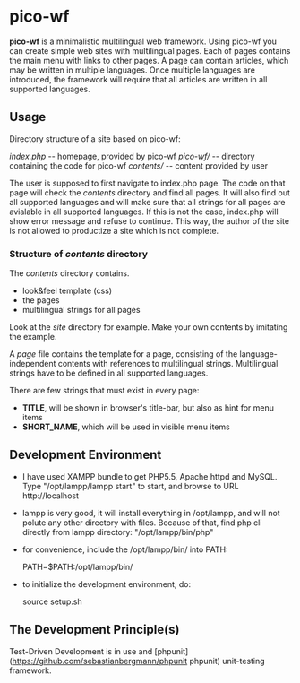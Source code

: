 pico-wf
=======

__pico-wf__ is a minimalistic multilingual web framework. Using pico-wf you can create 
simple web sites with multilingual pages. Each of pages contains the main 
menu with links to other pages. A page can contain articles, which may be written in 
multiple languages. Once multiple languages are introduced, the framework will require 
that all articles are written in all supported languages. 

Usage
-----

Directory structure of a site based on pico-wf:  

*index.php*  -- homepage, provided by pico-wf
*pico-wf/*   -- directory containing the code for pico-wf
*contents/*  -- content provided by user

The user is supposed to first navigate to index.php page. The code on that page will 
check the *contents* directory and find all pages. It will also find out all supported
languages and will make sure that all strings for all pages are avialable in all 
supported languages. If this is not the case, index.php will show error message and
refuse to continue. This way, the author of the site is not allowed to productize 
a site which is not complete. 


### Structure of *contents* directory

The *contents* directory contains. 

* look&feel template (css)
* the pages
* multilingual strings for all pages

Look at the *site* directory for example. Make your own contents by imitating
the example. 

A *page* file contains the template for a page, consisting of the 
language-independent contents with references to multilingual strings. 
Multilingual strings have to be defined in all supported languages. 

There are few strings that must exist in every page: 
 * __TITLE__, will be shown in browser's title-bar, but also as hint for menu items
 * __SHORT_NAME__, which will be used in visible menu items





Development Environment
-----------------------

* I have used XAMPP bundle to get PHP5.5, Apache httpd and MySQL.
  Type "/opt/lampp/lampp start" to start, and browse to URL http://localhost

* lampp is very good, it will install everything in /opt/lampp, and will
  not polute any other directory with files. Because of that, find php
  cli directly from lampp directory: "/opt/lampp/bin/php"

* for convenience, include the /opt/lampp/bin/ into PATH: 


    PATH=$PATH:/opt/lampp/bin/


* to initialize the development environment, do:


    source setup.sh

The Development Principle(s)
---------------

Test-Driven Development is in use and [phpunit](https://github.com/sebastianbergmann/phpunit phpunit) unit-testing framework. 
